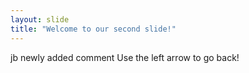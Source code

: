 ```yaml
---
layout: slide
title: "Welcome to our second slide!"
---
```

jb newly added comment
Use the left arrow to go back!
